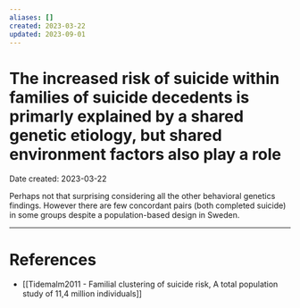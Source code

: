 ```yaml
---
aliases: []
created: 2023-03-22
updated: 2023-09-01
---
```


# The increased risk of suicide within families of suicide decedents is primarly explained by a shared genetic etiology, but shared environment factors also play a role
Date created: 2023-03-22

Perhaps not that surprising considering all the other behavioral genetics findings. However there are few concordant pairs (both completed suicide) in some groups despite a population-based design in Sweden.

---
# References
* [[Tidemalm2011 - Familial clustering of suicide risk, A total population study of 11,4 million individuals]]